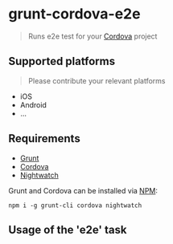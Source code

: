 # grunt-cordova-e2e

> Runs e2e test for your [Cordova](http://cordova.apache.org) project

## Supported platforms

> Please contribute your relevant platforms

- iOS
- Android
- ...

## Requirements

- [Grunt](http://gruntjs.com)
- [Cordova](http://cordova.apache.org)
- [Nightwatch](http://nightwatchjs.org)

Grunt and Cordova can be installed via [NPM](http://npmjs.com):

```
npm i -g grunt-cli cordova nightwatch
```

## Usage of the 'e2e' task
